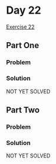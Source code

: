 # Day 22

[Exercise 22](https://adventofcode.com/2023/day/22)

## Part One

### Problem

### Solution

NOT YET SOLVED

## Part Two

### Problem

### Solution

NOT YET SOLVED
